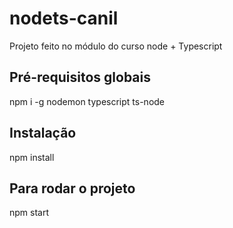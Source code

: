 # nodets-canil
Projeto feito no módulo do curso node + Typescript

## Pré-requisitos globais
npm i -g nodemon typescript ts-node

## Instalação
npm install

## Para rodar o projeto
npm start